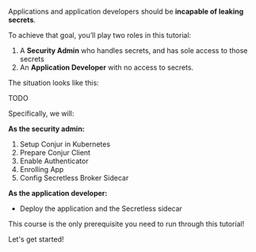 Applications and application developers should be **incapable of leaking secrets**.

To achieve that goal, you’ll play two roles in this tutorial:

1. A **Security Admin** who handles secrets, and has sole access to those secrets
2. An **Application Developer** with no access to secrets.

The situation looks like this:

TODO

Specifically, we will:

**As the security admin:**

1. Setup Conjur in Kubernetes
2. Prepare Conjur Client
3. Enable Authenticator
4. Enrolling App
5. Config Secretless Broker Sidecar

**As the application developer:**
- Deploy the application and the Secretless sidecar

This course is the only prerequisite you need to run through this tutorial!

Let's get started!
